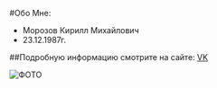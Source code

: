 #Обо Мне:
- Морозов Кирилл Михайлович
- 23.12.1987г.

##Подробную информацию смотрите на сайте:
[VK](https://vk.com/kirill.morozoff)

![ФОТО](https://vk.com/kirill.morozoff?z=photo28487535_457239528%2Falbum28487535_0%2Frev)